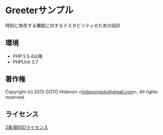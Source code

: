 Greeterサンプル
===============

時刻に依存する機能に対するテスタビリティのための設計

## 環境

* PHP 5.5.4以降
* PHPUnit 3.7

## 著作権

Copyright (c) 2013 GOTO Hidenori &lt;hidenorigoto@gmail.com&gt;, All rights reserved.

## ライセンス

[2条項BSDライセンス](http://opensource.org/licenses/BSD-2-Clause)
